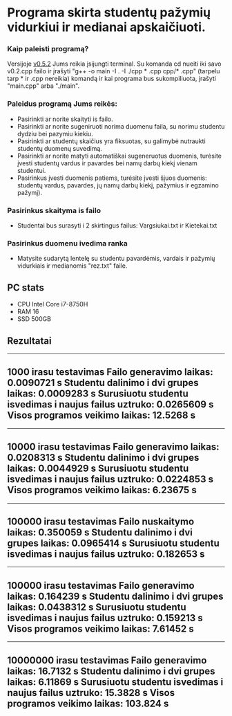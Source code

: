 ```

```

# Programa skirta studentų pažymių vidurkiui ir medianai apskaičiuoti.

### Kaip paleisti programą?<br>
Versijoje [v0.5.2](https://github.com/tomasjon1/Pazymiai/tree/v0.5.1) Jums reikia įsijungti terminal. Su komanda cd nueiti iki savo v0.2.cpp failo ir įrašyti "g++ -o main -I . -I ./cpp * .cpp cpp/* .cpp" (tarpelu tarp * ir .cpp nereikia) komandą ir kai programa bus sukompiliuota, įrašyti "main.cpp" arba "./main".

### Paleidus programą Jums reikės:<br>
- Pasirinkti ar norite skaityti is failo.
- Pasirinkti ar norite sugeniruoti norima duomenu faila, su norimu studentu dydziu bei pazymiu kiekiu.
- Pasirinkti ar studentų skaičius yra fiksuotas, su galimybė nutraukti studentų duomenų suvedimą.
- Pasirinkti ar norite matyti automatiškai sugeneruotus duomenis, turėsite įvesti studentų vardus ir pavardes bei namų darbų kiekį vienam studentui.
- Pasirinkus įvesti duomenis patiems, turėsite įvesti šįuos duomenis: studentų vardus, pavardes, jų namų darbų kiekį, pažymius ir egzamino pažymį).

### Pasirinkus skaityma is failo
- Studentai bus surasyti i 2 skirtingus failus: Vargsiukai.txt ir Kietekai.txt

### Pasirinkus duomenu ivedima ranka
- Matysite sudarytą lentelę su studentu pavardėmis, vardais ir pažymių vidurkiais ir medianomis "rez.txt" faile.

## PC stats
- CPU Intel Core i7-8750H
- RAM 16
- SSD 500GB

## Rezultatai
-------------------------
1000 irasu testavimas
Failo generavimo laikas: 0.0090721 s
Studentu dalinimo i dvi grupes laikas: 0.0009283 s
Surusiuotu studentu isvedimas i naujus failus uztruko: 0.0265609 s
Visos programos veikimo laikas: 12.5268 s
-------------------------
-------------------------
10000 irasu testavimas
Failo generavimo laikas: 0.0208313 s
Studentu dalinimo i dvi grupes laikas: 0.0044929 s
Surusiuotu studentu isvedimas i naujus failus uztruko: 0.0224853 s
Visos programos veikimo laikas: 6.23675 s
-------------------------
-------------------------
100000 irasu testavimas
Failo nuskaitymo laikas: 0.350059 s
Studentu dalinimo i dvi grupes laikas: 0.0965414 s
Surusiuotu studentu isvedimas i naujus failus uztruko: 0.182653 s
-------------------------
-------------------------
100000 irasu testavimas
Failo generavimo laikas: 0.164239 s
Studentu dalinimo i dvi grupes laikas: 0.0438312 s
Surusiuotu studentu isvedimas i naujus failus uztruko: 0.159213 s
Visos programos veikimo laikas: 7.61452 s
-------------------------
-------------------------
10000000 irasu testavimas
Failo generavimo laikas: 16.7132 s
Studentu dalinimo i dvi grupes laikas: 6.11869 s
Surusiuotu studentu isvedimas i naujus failus uztruko: 15.3828 s
Visos programos veikimo laikas: 103.824 s
-------------------------
